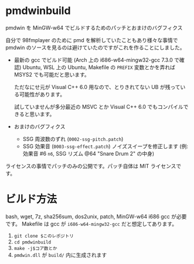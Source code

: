 # pmdwinbuild
pmdwin を MinGW-w64 でビルドするためのパッチとおまけのバグフィクス

自分で 98fmplayer のために pmd を解析していたこともあり様々な事情で pmdwin のソースを見るのは避けていたのですがこれを作ることにしました。

* 最新の gcc でビルド可能 (Arch 上の i686-w64-mingw32-gcc 7.3.0 で確認)
  Ubuntu, WSL 上の Ubuntu, Makefile の `PREFIX` 変数とかを弄れば MSYS2 でも可能だと思います。

  ただなにせ元が Visual C++ 6.0 用なので、とりきれてない UB が残っている可能性があります。

  試していませんが多分最近の MSVC とか Visual C++ 6.0 でもコンパイルできると思います。

* おまけのバグフィクス
  * SSG 周波数のずれ (`0002-ssg-pitch.patch`)
  * SSG 効果音 (`0003-ssg-effect.patch`)
    ノイズスイープを修正します (例: 効果音 #6 `n6`, SSG リズム @64 "Snare Drum 2" の中身)

ライセンスの事情でパッチのみの公開です。パッチ自体は MIT ライセンスです。

# ビルド方法
  bash, wget, 7z, sha256sum, dos2unix, patch, MinGW-w64 i686 gcc が必要です。
  Makefile は gcc が `i686-w64-mingw32-gcc` だと想定してあります。

  1. `git clone $このレポジトリ`
  1. `cd pmdwinbuild`
  1. `make -j$コア数とか`
  1. `pmdwin.dll` が `build/` 内に生成されます

